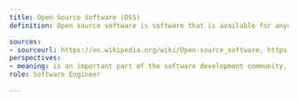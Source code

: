 ```yaml
---
title: Open Source Software (OSS)
definition: Open source software is software that is available for anyone to view, copy, change, or distribute for any purpose. Some notable examples of open source software include the Linux operating system, the Mozilla Firefox browser, Apache HTTP Server software, and LibreOffice productivity software. Every year, open source software contributions are celebrated during October as part of a month-long event called Hacktoberfest

sources: 
- sourceurl: https://en.wikipedia.org/wiki/Open-source_software, https://hacktoberfest.com
perspectives: 
- meaning: is an important part of the software development community, allowing collaboration of large numbers of programmers with diverse perspectives, increasing the speed of innovation 
role: Software Engineer

---
```


